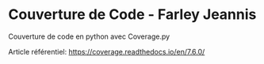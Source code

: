 # Couverture de Code - Farley Jeannis

Couverture de code en python avec Coverage.py

Article référentiel: https://coverage.readthedocs.io/en/7.6.0/